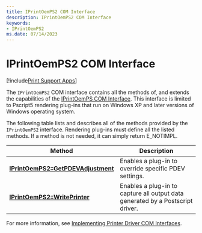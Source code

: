 ```yaml
---
title: IPrintOemPS2 COM Interface
description: IPrintOemPS2 COM Interface
keywords:
- IPrintOemPS2
ms.date: 07/14/2023
---
```


# IPrintOemPS2 COM Interface

[!include[Print Support Apps](../includes/print-support-apps.md)]

The `IPrintOemPS2` COM interface contains all the methods of, and extends the capabilities of the [IPrintOemPS COM Interface](iprintoemps-com-interface.md). This interface is limited to Pscript5 rendering plug-ins that run on Windows XP and later versions of Windows operating system.

The following table lists and describes all of the methods provided by the `IPrintOemPS2` interface. Rendering plug-ins must define all the listed methods. If a method is not needed, it can simply return E_NOTIMPL.

| Method | Description |
|--|--|
| [**IPrintOemPS2::GetPDEVAdjustment**](/windows-hardware/drivers/ddi/prcomoem/nf-prcomoem-iprintoemps2-getpdevadjustment) | Enables a plug-in to override specific PDEV settings. |
| [**IPrintOemPS2::WritePrinter**](/windows-hardware/drivers/ddi/prcomoem/nf-prcomoem-iprintoemps2-writeprinter) | Enables a plug-in to capture all output data generated by a Postscript driver. |

For more information, see [Implementing Printer Driver COM Interfaces](implementing-printer-driver-com-interfaces.md).
